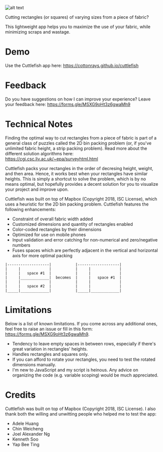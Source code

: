 ![alt text](https://github.com/cottonrays/cuttlefish/blob/master/imgs/intro.gif "Cuttlefish Explanation")

Cutting rectangles (or squares) of varying sizes from a piece of fabric?

This lightweight app helps you to maximize the use of your fabric, while minimizing scraps and wastage.

# Demo

Use the Cuttlefish app here: <a href="https://cottonrays.github.io/cuttlefish" target="_blank">https://cottonrays.github.io/cuttlefish</a>

# Feedback

Do you have suggestions on how I can improve your experience? 
Leave your feedback here: <a href="https://forms.gle/MSXG9oHt3z6gwaMh9" target="_blank">https://forms.gle/MSXG9oHt3z6gwaMh9</a>

# Technical Notes

Finding the optimal way to cut rectangles from a piece of fabric is part of a general class of puzzles called the 2D bin packing problem (or, if you've unlimited fabric height, a strip packing problem). Read more about the different solution algorithms here: <a href="https://cgi.csc.liv.ac.uk/~epa/surveyhtml.html" target="_blank">https://cgi.csc.liv.ac.uk/~epa/surveyhtml.html</a>

Cuttlefish packs your rectangles in the order of decresing height, weight, and then area. Hence, it works best when your rectangles have similar heights. This is simply a shortcut to solve the problem, which is by no means optimal, but hopefully provides a decent solution for you to visualize your project and improve upon. 

Cuttlefish was built on top of Mapbox (Copyright 2018, ISC License), which uses a heuristic for the 2D bin packing problem. Cuttlefish features the following enhancements:

- Constraint of overall fabric width added
- Customized dimensions and quantity of rectangles enabled
- Color-coded rectangles by their dimensions
- Optimized for use on mobile phones
- Input validation and error catching for non-numerical and zero/negative numbers
- Fuses spaces which are perfectly adjacent in the vertical and horizontal axis for more optimal packing
```
|-------------------|           |-------------------|
|     |             |           |     |             |
|     |   space #1  |           |     |             |
|     |_____________|  becomes  |     |   space #1  |
|     |             |           |     |             |
|     |   space #2  |           |     |             |
|_____|_____________|           |_____|_____________|

```

# Limitations

Below is a list of known limitations. If you come across any additional ones, feel free to raise an issue or fill in this form: <a href="https://forms.gle/MSXG9oHt3z6gwaMh9" target="_blank">https://forms.gle/MSXG9oHt3z6gwaMh9</a>.

- Tendency to leave empty spaces in between rows, especially if there's great variation in rectangles' heights.
- Handles rectangles and squares only.
- If you can afford to rotate your rectangles, you need to test the rotated dimensions manually.
- I'm new to JavaScript and my script is heinous. Any advice on organizing the code (e.g. variable scoping) would be much appreciated.

# Credits

Cuttlefish was built on top of Mapbox (Copyright 2018, ISC License). I also thank both the willing and unwitting people who helped me to test the app:

- Adele Huang
- Chin Weicheng
- Joel Alexander Ng
- Kenneth Soo
- Yap Bee Ting